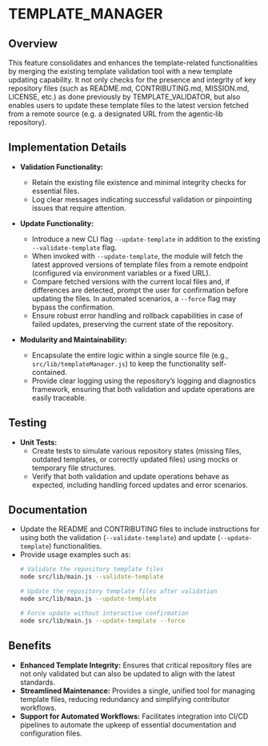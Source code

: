 # TEMPLATE_MANAGER

## Overview
This feature consolidates and enhances the template-related functionalities by merging the existing template validation tool with a new template updating capability. It not only checks for the presence and integrity of key repository files (such as README.md, CONTRIBUTING.md, MISSION.md, LICENSE, etc.) as done previously by TEMPLATE_VALIDATOR, but also enables users to update these template files to the latest version fetched from a remote source (e.g. a designated URL from the agentic‑lib repository).

## Implementation Details
- **Validation Functionality:**
  - Retain the existing file existence and minimal integrity checks for essential files.
  - Log clear messages indicating successful validation or pinpointing issues that require attention.

- **Update Functionality:**
  - Introduce a new CLI flag `--update-template` in addition to the existing `--validate-template` flag.
  - When invoked with `--update-template`, the module will fetch the latest approved versions of template files from a remote endpoint (configured via environment variables or a fixed URL).
  - Compare fetched versions with the current local files and, if differences are detected, prompt the user for confirmation before updating the files. In automated scenarios, a `--force` flag may bypass the confirmation.
  - Ensure robust error handling and rollback capabilities in case of failed updates, preserving the current state of the repository.

- **Modularity and Maintainability:**
  - Encapsulate the entire logic within a single source file (e.g., `src/lib/templateManager.js`) to keep the functionality self-contained.
  - Provide clear logging using the repository’s logging and diagnostics framework, ensuring that both validation and update operations are easily traceable.

## Testing
- **Unit Tests:**
  - Create tests to simulate various repository states (missing files, outdated templates, or correctly updated files) using mocks or temporary file structures.
  - Verify that both validation and update operations behave as expected, including handling forced updates and error scenarios.

## Documentation
- Update the README and CONTRIBUTING files to include instructions for using both the validation (`--validate-template`) and update (`--update-template`) functionalities.
- Provide usage examples such as:
  ```bash
  # Validate the repository template files
  node src/lib/main.js --validate-template
  
  # Update the repository template files after validation
  node src/lib/main.js --update-template
  
  # Force update without interactive confirmation
  node src/lib/main.js --update-template --force
  ```

## Benefits
- **Enhanced Template Integrity:** Ensures that critical repository files are not only validated but can also be updated to align with the latest standards.
- **Streamlined Maintenance:** Provides a single, unified tool for managing template files, reducing redundancy and simplifying contributor workflows.
- **Support for Automated Workflows:** Facilitates integration into CI/CD pipelines to automate the upkeep of essential documentation and configuration files.
